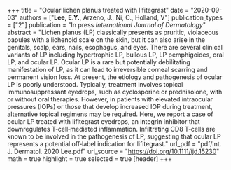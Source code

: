 +++
title = "Ocular lichen planus treated with lifitegrast"
date = "2020-09-03"
authors = ["**Lee, E.Y.**, Arzeno, J., Ni, C., Holland, V"]
publication_types = ["2"]
publication = "In press *International Journal of Dermatology*"
abstract = "Lichen planus (LP) classically presents as pruritic, violaceous papules with a lichenoid scale on the skin, but it can also arise in the genitals, scalp, ears, nails, esophagus, and eyes. There are several clinical variants of LP including hypertrophic LP, bullous LP, LP pemphigoides, oral LP, and ocular LP. Ocular LP is a rare but potentially debilitating manifestation of LP, as it can lead to irreversible corneal scarring and permanent vision loss. At present, the etiology and pathogenesis of ocular LP is poorly understood. Typically, treatment involves topical immunosuppressant eyedrops, such as cyclosporine or prednisolone, with or without oral therapies. However, in patients with elevated intraocular pressures (IOPs) or those that develop increased IOP during treatment, alternative topical regimens may be required. Here, we report a case of ocular LP treated with lifitegrast eyedrops, an integrin inhibitor that downregulates T‐cell‐mediated inflammation. Infiltrating CD8 T‐cells are known to be involved in the pathogenesis of LP, suggesting that ocular LP represents a potential off‐label indication for lifitegrast."
url_pdf = "pdf/Int. J. Dermatol. 2020 Lee.pdf"
url_source = "https://doi.org/10.1111/ijd.15230"
math = true
highlight = true
selected = true
[header]
+++
